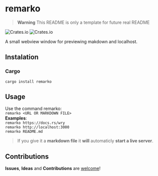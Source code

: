 # remarko
> **Warning**
> This README is only a template for future real README

![Crates.io](https://img.shields.io/crates/v/remarko?style=flat-square)
![Crates.io](https://img.shields.io/crates/l/remarko?style=flat-square)

A small webview window for previewing makdown and localhost.

## Instalation
### Cargo
`cargo install remarko`
## Usage
Use the command remarko:<br>
`remarko <URL OR MARKDOWN FILE>`<br>
**Examples**:<br>
 `remarko https://docs.rs/wry` <br>
 `remarko http://localhost:3000` <br>
 `remarko README.md`
> If you give it a **markdown file** it **will** automaticly **start a live server**.
## Contributions
**Issues**, **Ideas** and **Contributions** are [welcome]()!